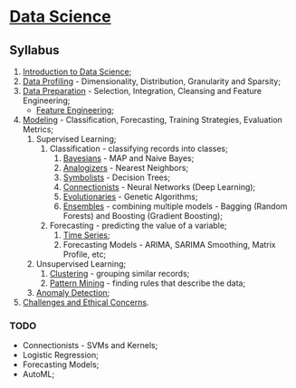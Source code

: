 # [Data Science](https://fenix.tecnico.ulisboa.pt/disciplinas/CDadosi2/2023-2024/1-semestre)

## Syllabus

1. [Introduction to Data Science](./01-introduction-to-data-science.md);
2. [Data Profiling](./02-data-profiling.md) - Dimensionality, Distribution, Granularity and Sparsity;
3. [Data Preparation](./03-data-preparation.md) - Selection, Integration, Cleansing and Feature Engineering;
   *  [Feature Engineering](./03.1-feature-engineering.md);
4. [Modeling](./04-modeling.md) - Classification, Forecasting, Training Strategies, Evaluation Metrics;
   1. Supervised Learning;
      1. Classification - classifying records into classes;
         1. [Bayesians](./04.1.1-bayesians.md) - MAP and Naive Bayes;
         2. [Analogizers](./04.1.2-analogizers.md) - Nearest Neighbors;
         3. [Symbolists](./04.1.3-symbolists.md) - Decision Trees;
         4. [Connectionists](./04.1.4-connectionists.md) - Neural Networks (Deep Learning);
         5. [Evolutionaries](./04.1.5-evolutionaries.md) - Genetic Algorithms;
         6. [Ensembles](./04.1.6-ensembles.md) - combining multiple models - Bagging (Random Forests) and Boosting (Gradient Boosting);   
      2. Forecasting - predicting the value of a variable;
         1. [Time Series](./04.2.1-time-series.md);
         2. Forecasting Models - ARIMA, SARIMA Smoothing, Matrix Profile, etc;
   2. Unsupervised Learning;
      1. [Clustering](./04.2.1-clustering.md) - grouping similar records;
      2. [Pattern Mining](./04.2.2-pattern-mining.md) - finding rules that describe the data;
   3. [Anomaly Detection](./04.3-anomaly-detection.md);
5. [Challenges and Ethical Concerns](./05-ethical-concerns.md).


### TODO

* Connectionists - SVMs and Kernels;
* Logistic Regression;
* Forecasting Models;
* AutoML;